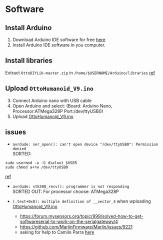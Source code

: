 # Software

## Install Arduino 
1. Download Arduino IDE software for free [here](https://www.arduino.cc/en/Main/Software)﻿
2. Install Arduino IDE software in you computer.


## Install libraries
Extract `OttoDIYLib-master.zip` in `/home/$USERNAME/Arduino/libraries`
[ref](https://learn.adafruit.com/adafruit-all-about-arduino-libraries-install-use/how-to-install-a-library)

## Upload `OttoHumanoid_V9.ino`
3. Connect Arduino nano with USB cable
4. Open Arduino and select: (Board: Arduino Nano, Processor:ATMega328P Port:/dev/ttyUSB0)
5. Upload [OttoHumanoid_V9.ino](libraries/OttoHumanoid_V9.ino)


## issues
* `avrdude: ser_open(): can't open device "/dev/ttyUSB0": Permission denied`  
SORTED:
```   
sudo usermod -a -G dialout $USER
sudo chmod a+rw /dev/ttyUSB0
```
[ref](https://askubuntu.com/questions/1056314/uploading-code-to-arduino-gives-me-the-error-avrdude-ser-open-cant-open-d)

* `avrdude: stk500_recv(): programmer is not responding`  
SORTED OUT: For processor choose: ATMega328P 

* `(.text+0x0): multiple definition of __vector_4` when wploading [OttoHumanoid_V9.ino](libraries/OttoHumanoid_V9.ino)
    * https://forum.mysensors.org/topic/999/solved-how-to-get-softwareserial-to-work-on-the-serialgateway/4
    * https://github.com/MarlinFirmware/Marlin/issues/9221 
    * asking for help to Camilo Parra [here](https://wikifactory.com/+OttoDIY/humanoid/issues/error-compiling-for-board-arduino-nano-text0x0-multiple-definition-of-vector3)